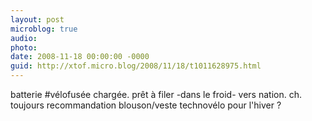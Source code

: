 ```yaml
---
layout: post
microblog: true
audio: 
photo: 
date: 2008-11-18 00:00:00 -0000
guid: http://xtof.micro.blog/2008/11/18/t1011628975.html
---
```

batterie #vélofusée chargée. prêt à filer -dans le froid- vers nation. ch. toujours recommandation blouson/veste technovélo pour l'hiver ?
